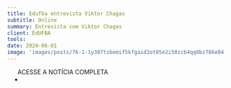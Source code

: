 ```yaml
---
title: Edufba entrevista Viktor Chagas
subtitle: Online
summary: Entrevista com Viktor Chagas
client: EdUFBA
tools: 
date: 2020-06-01
image: 'images/posts/76-1-1y307tsbemif5kfgaid2ot85e2i50zcb4qq0bz786e04.png'
---
```




<div class="post__share"><ul class="share__list list-reset">ACESSE A NOTÍCIA COMPLETA<li class="share__item" style="margin-left: 10px"><a class="share__link share__facebook" style="background: #fa5657" href="https://edufba.ufba.br/2020/06/edufba-entrevista-viktor-chagas/" title="Link" rel="nofollow"><i class="fa-solid fa-link"></i></a></li></ul></div>
<!-- <div class="gallery-box"><div class="gallery"><img src="/clipping/images/example-1.jpg" loading="lazy" alt="Project"><img src="/clipping/images/example-2.jpg" loading="lazy" alt="Project"></div><em>Gallery / <a href="https://www.freepik.com/" target="_blank">Freepic</a></em></div> -->